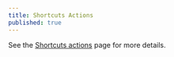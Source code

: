 ```yaml
---
title: Shortcuts Actions
published: true
---
```

See the [Shortcuts actions](/shortcuts) page for more details.